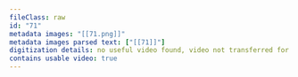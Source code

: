 ```yaml
---
fileClass: raw
id: "71"
metadata images: "[[71.png]]"
metadata images parsed text: ["[[71]]"]
digitization details: no useful video found, video not transferred for parsing
contains usable video: true
---
```

